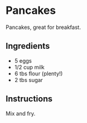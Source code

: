 # Pancakes
Pancakes, great for breakfast.  
## Ingredients
- 5 eggs  
- 1/2 cup milk  
- 6 tbs flour (plenty!)  
- 2 tbs sugar  
## Instructions
Mix and fry.  
